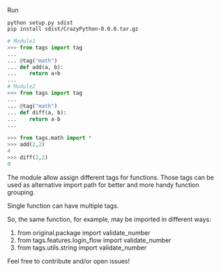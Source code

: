 Run

```shell
python setup.py sdist
pip install sdist/CrazyPython-0.0.0.tar.gz
```

```python
# Module1
>>> from tags import tag
...
... @tag("math")
... def add(a, b):
...    return a+b
...
# Module2
>>> from tags import tag
...
... @tag("math")
... def diff(a, b):
...    return a-b
...

>>> from tags.math import *
>>> add(2,2)
4
>>> diff(2,2)
0
```

The module allow assign different tags for functions. Those tags can be used as alternative import path for better and more handy function grouping.

Single function can have multiple tags.

So, the same function, for example, may be imported in different ways:
1. from original.package import validate_number
2. from tags.features.login_flow import validate_number
3. from tags.utils.string import validate_number

Feel free to contribute and/or open issues!